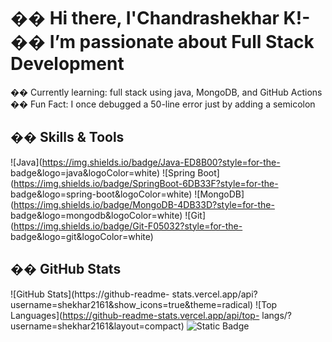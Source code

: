 # �� Hi there, I&#39;Chandrashekhar K!- �� I’m passionate about Full Stack Development
�� Currently learning: full stack using java, MongoDB, and GitHub Actions
�� Fun Fact: I once debugged a 50-line error just by adding a semicolon
## ��️ Skills &amp; Tools
![Java](https://img.shields.io/badge/Java-ED8B00?style=for-the-
badge&amp;logo=java&amp;logoColor=white)
![Spring Boot](https://img.shields.io/badge/SpringBoot-6DB33F?style=for-the-
badge&amp;logo=spring-boot&amp;logoColor=white)
![MongoDB](https://img.shields.io/badge/MongoDB-4DB33D?style=for-the-
badge&amp;logo=mongodb&amp;logoColor=white)
![Git](https://img.shields.io/badge/Git-F05032?style=for-the-
badge&amp;logo=git&amp;logoColor=white)
## �� GitHub Stats
![GitHub Stats](https://github-readme-
stats.vercel.app/api?username=shekhar2161&amp;show_icons=true&amp;theme=radical)
![Top Languages](https://github-readme-stats.vercel.app/api/top-
langs/?username=shekhar2161&amp;layout=compact)
![Static Badge](https://img.shields.io/badge/:badgeContent?style=for-the-badge&logo=java&label=java&color=green)

